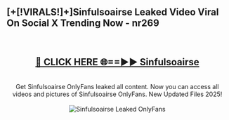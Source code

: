 <h2>[+[!VIRALS!]+]Sinfulsoairse Leaked Video Viral On Social X Trending Now - nr269</h2>
<br>
<div align="center">
<h2><a href="https://libra.edu.pl?Sinfulsoairse" rel="nofollow">🔴 CLICK HERE 🌐==►► Sinfulsoairse</a></h2>
<br>
Get Sinfulsoairse OnlyFans leaked all content. Now you can access all videos and pictures of Sinfulsoairse OnlyFans. New Updated Files 2025!
<br>
<br>
<a href="https://libra.edu.pl?Sinfulsoairse" rel="nofollow" data-target="animated-image.originalLink"><img src="https://i.ibb.co.com/WyWwxjT/player-gif2.gif" alt="Sinfulsoairse Leaked OnlyFans" style="max-width: 100%; display: inline-block;" data-target="animated-image.originalImage"></a>
</div>
<br>
